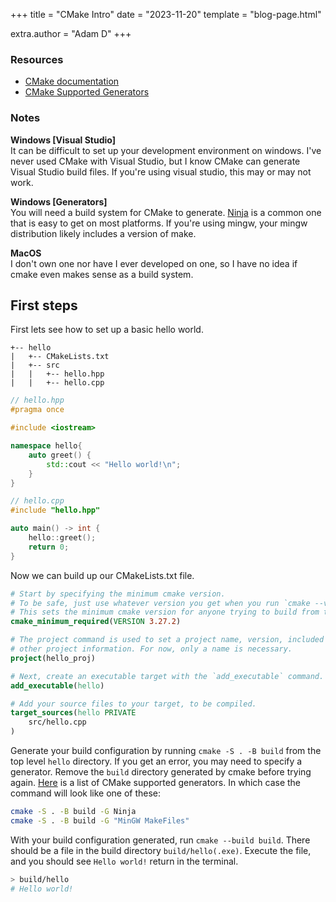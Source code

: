 +++
title = "CMake Intro"
date = "2023-11-20"
template = "blog-page.html"

extra.author = "Adam D"
+++

### Resources

- [CMake documentation](https://cmake.org/cmake/help/latest/index.html)  
- [CMake Supported Generators](https://cmake.org/cmake/help/latest/manual/cmake-generators.7.html)

### Notes

**Windows [Visual Studio]**  
It can be difficult to set up your development environment on windows. I've never used CMake with Visual Studio, but I know CMake can generate Visual Studio build files. If you're using visual studio, this may or may not work.

**Windows [Generators]**  
You will need a build system for CMake to generate. [Ninja](https://ninja-build.org/) is a common one that is easy to get on most platforms. If you're using mingw, your mingw distribution likely includes a version of make.

**MacOS**  
I don't own one nor have I ever developed on one, so I have no idea if cmake even makes sense as a build system.

## First steps

First lets see how to set up a basic hello world.

```ascii
+-- hello
|   +-- CMakeLists.txt
|   +-- src
|   |   +-- hello.hpp
|   |   +-- hello.cpp
```

```cpp
// hello.hpp
#pragma once

#include <iostream>

namespace hello{
    auto greet() {
        std::cout << "Hello world!\n"; 
    }
}
```

```cpp
// hello.cpp
#include "hello.hpp"

auto main() -> int {
    hello::greet();
    return 0;
}
```

Now we can build up our CMakeLists.txt file.

```cmake
# Start by specifying the minimum cmake version.
# To be safe, just use whatever version you get when you run `cmake --version`.
# This sets the minimum cmake version for anyone trying to build from this cmake file.
cmake_minimum_required(VERSION 3.27.2)

# The project command is used to set a project name, version, included languages, descriptions, and
# other project information. For now, only a name is necessary.
project(hello_proj)

# Next, create an executable target with the `add_executable` command.
add_executable(hello)

# Add your source files to your target, to be compiled.
target_sources(hello PRIVATE
    src/hello.cpp
)
```

Generate your build configuration by running `cmake -S . -B build` from the top level `hello` directory. If you get an error, you may need to specify a generator. Remove the `build` directory generated by cmake before trying again. [Here](https://cmake.org/cmake/help/latest/manual/cmake-generators.7.html) is a list of CMake supported generators. In which case the command will look like one of these:  

```sh
cmake -S . -B build -G Ninja
cmake -S . -B build -G "MinGW MakeFiles"
```

With your build configuration generated, run `cmake --build build`. There should be a file in the build directory `build/hello(.exe)`. Execute the file, and you should see `Hello world!` return in the terminal.

```sh
> build/hello  
# Hello world!
```
